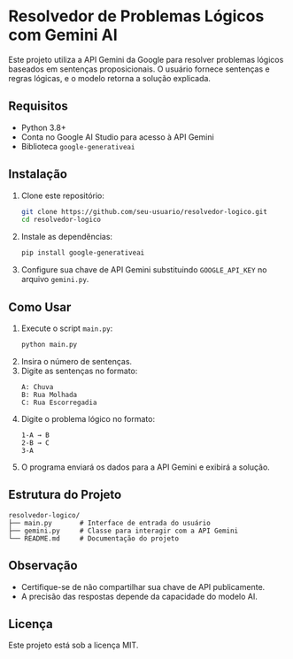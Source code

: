 # Resolvedor de Problemas Lógicos com Gemini AI

Este projeto utiliza a API Gemini da Google para resolver problemas lógicos baseados em sentenças proposicionais. O usuário fornece sentenças e regras lógicas, e o modelo retorna a solução explicada.

## Requisitos

- Python 3.8+
- Conta no Google AI Studio para acesso à API Gemini
- Biblioteca `google-generativeai`

## Instalação

1. Clone este repositório:
   ```sh
   git clone https://github.com/seu-usuario/resolvedor-logico.git
   cd resolvedor-logico
   ```
2. Instale as dependências:
   ```sh
   pip install google-generativeai
   ```
3. Configure sua chave de API Gemini substituindo `GOOGLE_API_KEY` no arquivo `gemini.py`.

## Como Usar

1. Execute o script `main.py`:
   ```sh
   python main.py
   ```
2. Insira o número de sentenças.
3. Digite as sentenças no formato:
   ```
   A: Chuva
   B: Rua Molhada
   C: Rua Escorregadia
   ```
4. Digite o problema lógico no formato:
   ```
   1-A → B
   2-B → C
   3-A
   ```
5. O programa enviará os dados para a API Gemini e exibirá a solução.

## Estrutura do Projeto
```
resolvedor-logico/
├── main.py       # Interface de entrada do usuário
├── gemini.py     # Classe para interagir com a API Gemini
└── README.md     # Documentação do projeto
```

## Observação
- Certifique-se de não compartilhar sua chave de API publicamente.
- A precisão das respostas depende da capacidade do modelo AI.

## Licença
Este projeto está sob a licença MIT.

